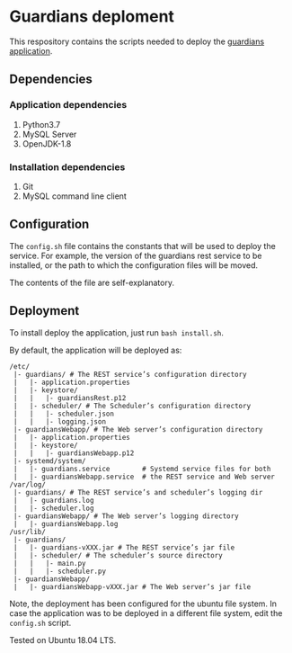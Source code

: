 # Guardians deploment
This respository contains the scripts needed to deploy the [guardians application](https://github.com/miggoncan/guardiansRESTinterface).

## Dependencies

### Application dependencies

 1. Python3.7
 2. MySQL Server
 3. OpenJDK-1.8

### Installation dependencies

 1. Git
 2. MySQL command line client

## Configuration

The `config.sh` file contains the constants that will be used to deploy
the service. For example, the version of the guardians rest service to 
be installed, or the path to which the configuration files will be moved.

The contents of the file are self-explanatory.

## Deployment

To install deploy the application, just run `bash install.sh`.

By default, the application will be deployed as:
```
/etc/
 |- guardians/ # The REST service’s configuration directory
 |   |- application.properties
 |   |- keystore/
 |   |   |- guardiansRest.p12
 |   |- scheduler/ # The Scheduler’s configuration directory
 |   |   |- scheduler.json
 |   |   |- logging.json
 |- guardiansWebapp/ # The Web server’s configuration directory
 |   |- application.properties
 |   |- keystore/
 |   |   |- guardiansWebapp.p12
 |- systemd/system/
 |   |- guardians.service        # Systemd service files for both
 |   |- guardiansWebapp.service  # the REST service and Web server
/var/log/
 |- guardians/ # The REST service’s and scheduler’s logging dir
 |   |- guardians.log
 |   |- scheduler.log
 |- guardiansWebapp/ # The Web server’s logging directory
 |   |- guardiansWebapp.log
/usr/lib/
 |- guardians/
 |   |- guardians-vXXX.jar # The REST service’s jar file
 |   |- scheduler/ # The scheduler’s source directory
 |   |   |- main.py
 |   |   |- scheduler.py
 |- guardiansWebapp/
 |   |- guardiansWebapp-vXXX.jar # The Web server’s jar file
```

Note, the deployment has been configured for the ubuntu file system.
In case the application was to be deployed in a different file system,
edit the `config.sh` script.

Tested on Ubuntu 18.04 LTS.